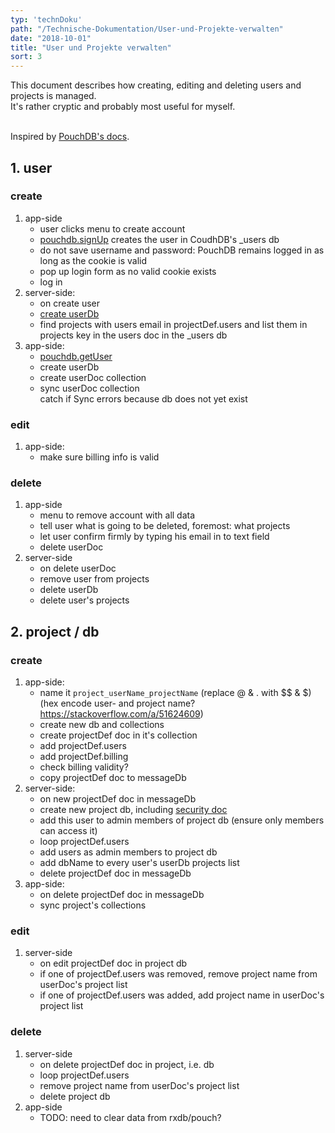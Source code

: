 ```yaml
---
typ: 'technDoku'
path: "/Technische-Dokumentation/User-und-Projekte-verwalten"
date: "2018-10-01"
title: "User und Projekte verwalten"
sort: 3
---
```


This document describes how creating, editing and deleting users and projects is managed.<br/>
It's rather cryptic and probably most useful for myself.<br/><br/>

Inspired by [PouchDB's docs](https://github.com/pouchdb-community/pouchdb-authentication/blob/master/docs/recipes.md#some-people-can-read-some-docs-some-people-can-write-those-same-docs).

## 1. user
### create
1. app-side
   * user clicks menu to create account
   * [pouchdb.signUp](https://github.com/pouchdb-community/pouchdb-authentication/blob/master/docs/api.md#dbsignupusername-password--options--callback) creates the user in CoudhDB's _users db
   * do not save username and password: PouchDB remains logged in as long as the cookie is valid
   * pop up login form as no valid cookie exists
   * log in
2. server-side:
   * on create user
   * [create userDb](http://docs.couchdb.org/en/stable/config/couch-peruser.html)
   * find projects with users email in projectDef.users and list them in projects key in the users doc in the _users db
3. app-side:
   * [pouchdb.getUser](https://github.com/pouchdb-community/pouchdb-authentication/blob/master/docs/api.md#dbgetuserusername--opts-callback)
   * create userDb
   * create userDoc collection
   * sync userDoc collection<br/>
      catch if Sync errors because db does not yet exist

### edit
1. app-side:
   * make sure billing info is valid

### delete
1. app-side
   * menu to remove account with all data
   * tell user what is going to be deleted, foremost: what projects
   * let user confirm firmly by typing his email in to text field
   * delete userDoc
2. server-side
   * on delete userDoc
   * remove user from projects
   * delete userDb
   * delete user's projects

## 2. project / db
### create
1. app-side:
   * name it `project_userName_projectName` (replace @ & . with $$ & $) (hex encode user- and project name? https://stackoverflow.com/a/51624609)
   * create new db and collections
   * create projectDef doc in it's collection
   * add projectDef.users
   * add projectDef.billing
   * check billing validity?
   * copy projectDef doc to messageDb
2. server-side:
   * on new projectDef doc in messageDb
   * create new project db, including [security doc](http://docs.couchdb.org/en/latest/api/database/security.html)
   * add this user to admin members of project db (ensure only members can access it)
   * loop projectDef.users
   * add users as admin members to project db
   * add dbName to every user's userDb projects list
   * delete projectDef doc in messageDb
3. app-side:
   * on delete projectDef doc in messageDb
   * sync project's collections

### edit
1. server-side
   * on edit projectDef doc in project db
   * if one of projectDef.users was removed, remove project name from userDoc's project list
   * if one of projectDef.users was added, add project name in userDoc's project list

### delete
1. server-side
   * on delete projectDef doc in project, i.e. db
   * loop projectDef.users
   * remove project name from userDoc's project list
   * delete project db
2. app-side
   * TODO: need to clear data from rxdb/pouch?